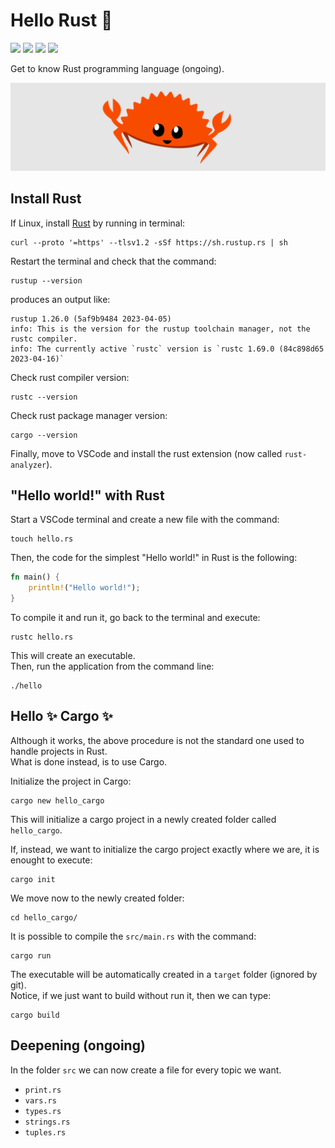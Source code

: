 # Hello Rust 🦀
[![](https://img.shields.io/badge/Linux-Ubuntu%2022.04-blue)]()
[![](https://img.shields.io/badge/rustup-1.26.0-blue)]()
[![](https://img.shields.io/badge/rustc-1.69.0-blue)]()
[![](https://img.shields.io/badge/cargo-1.69.0-blue)]()

Get to know Rust programming language (ongoing).
<p align="center">
<img src='./media/rustacean-banner.png' width='1000'/>
</p>


## Install Rust
If Linux, install [Rust](https://www.rust-lang.org/tools/install) by running in terminal:
```terminal
curl --proto '=https' --tlsv1.2 -sSf https://sh.rustup.rs | sh
```
Restart the terminal and check that the command:
```terminal
rustup --version
```
produces an output like:
```terminal
rustup 1.26.0 (5af9b9484 2023-04-05)
info: This is the version for the rustup toolchain manager, not the rustc compiler.
info: The currently active `rustc` version is `rustc 1.69.0 (84c898d65 2023-04-16)`
```

Check rust compiler version:
```terminal
rustc --version
```

Check rust package manager version:
```terminal
cargo --version
```

Finally, move to VSCode and install the rust extension (now called `rust-analyzer`).


## "Hello world!" with Rust
Start a VSCode terminal and create a new file with the command:
```terminal
touch hello.rs
```

Then, the code for the simplest "Hello world!" in Rust is the following:
```rust
fn main() {
    println!("Hello world!");
}
```

To compile it and run it, go back to the terminal and execute:
```terminal
rustc hello.rs
```

This will create an executable. <br>
Then, run the application from the command line:
```terminal
./hello
```

## Hello ✨ Cargo ✨
Although it works, the above procedure is not the standard one used to handle projects in Rust.<br>
What is done instead, is to use Cargo.

Initialize the project in Cargo:
```terminal
cargo new hello_cargo
```
This will initialize a cargo project in a newly created folder called `hello_cargo`.

If, instead, we want to initialize the cargo project exactly where we are, it is enought to execute:
```terminal
cargo init
``` 

We move now to the newly created folder:
```terminal
cd hello_cargo/
```

It is possible to compile the `src/main.rs` with the command:
```terminal
cargo run 
```

The executable will be automatically created in a `target` folder (ignored by git).<br>
Notice, if we just want to build without run it, then we can type:
```terminal
cargo build
```

## Deepening (ongoing)
In the folder `src` we can now create a file for every topic we want.

- `print.rs` 
- `vars.rs`
- `types.rs`
- `strings.rs`
- `tuples.rs`